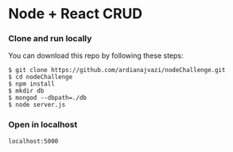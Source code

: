 # Node + React CRUD

### Clone and run locally
You can download this repo by following these steps:
```
$ git clone https://github.com/ardianajvazi/nodeChallenge.git
$ cd nodeChallenge
$ npm install
$ mkdir db
$ mongod --dbpath=./db
$ node server.js
```

### Open in localhost

```
localhost:5000
```
